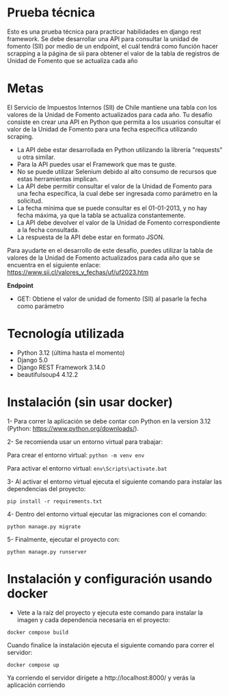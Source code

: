 # Prueba técnica
Esto es una prueba técnica para practicar habilidades en django rest framework.
Se debe desarrollar una API para consultar la unidad de fomento (SII) por medio de un endpoint, el cuál tendrá como función hacer scrapping a la página de sii para obtener el valor de la tabla de registros de Unidad de Fomento que se actualiza cada año

# Metas
El Servicio de Impuestos Internos (SII) de Chile mantiene una tabla con los valores de la Unidad de Fomento actualizados para cada año. Tu desafío consiste en crear una API en Python que permita a los usuarios consultar el valor de la Unidad de Fomento para una fecha específica utilizando scraping.

-	La API debe estar desarrollada en Python utilizando la librería "requests" u otra similar.
-	Para la API puedes usar el Framework que mas te guste.
-	No se puede utilizar Selenium debido al alto consumo de recursos que estas herramientas implican.
-	La API debe permitir consultar el valor de la Unidad de Fomento para una fecha específica, la cual debe ser ingresada como parámetro en la solicitud.
-	La fecha mínima que se puede consultar es el 01-01-2013, y no hay fecha máxima, ya que la tabla se actualiza constantemente.
-	La API debe devolver el valor de la Unidad de Fomento correspondiente a la fecha consultada.
-	La respuesta de la API debe estar en formato JSON.


Para ayudarte en el desarrollo de este desafío, puedes utilizar la tabla de valores de la Unidad de Fomento actualizados para cada año que se encuentra en el siguiente enlace: https://www.sii.cl/valores_y_fechas/uf/uf2023.htm

**Endpoint**
-	GET: Obtiene el valor de unidad de fomento (SII) al pasarle la fecha como parámetro

# Tecnología utilizada
- Python 3.12 (última hasta el momento)
- Django 5.0
- Django REST Framework 3.14.0
- beautifulsoup4 4.12.2

# Instalación (sin usar docker)
1- Para correr la aplicación se debe contar con Python en la version 3.12 (Python: https://www.python.org/downloads/).

2- Se recomienda usar un entorno virtual para trabajar:

  Para crear el entorno virtual: ```python -m venv env```

  Para activar el entorno virtual: ```env\Scripts\activate.bat```

3- Al activar el entorno virtual ejecuta el siguiente comando para instalar las dependencias del proyecto:

```pip install -r requirements.txt```


4- Dentro del entorno virtual ejecutar las migraciones con el comando:

```python manage.py migrate```

5- Finalmente, ejecutar el proyecto con:

```python manage.py runserver```

# Instalación y configuración usando docker

- Vete a la raíz del proyecto y ejecuta este comando para instalar la imagen y cada dependencia necesaria en el proyecto:

```docker compose build```

Cuando finalice la instalación ejecuta el siguiente comando para correr el servidor:

```docker compose up```

Ya corriendo el servidor dirígete a http://localhost:8000/ y verás la aplicación corriendo
